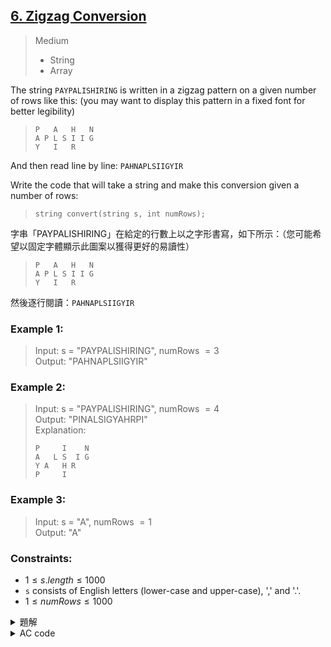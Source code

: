 ## [6. Zigzag Conversion](https://leetcode.com/problems/zigzag-conversion/)  

> Medium
> * String
> * Array  

The string `PAYPALISHIRING` is written in a zigzag pattern on a given number of rows like this: (you may want to display this pattern in a fixed font for better legibility)  

> ```
> P   A   H   N
> A P L S I I G
> Y   I   R
> ```

And then read line by line: `PAHNAPLSIIGYIR`  

Write the code that will take a string and make this conversion given a number of rows:  

> `string convert(string s, int numRows);`

字串「PAYPALISHIRING」在給定的行數上以之字形書寫，如下所示：（您可能希望以固定字體顯示此圖案以獲得更好的易讀性）  

> ```
> P   A   H   N
> A P L S I I G
> Y   I   R
> ```

然後逐行閱讀：`PAHNAPLSIIGYIR`  

### Example 1:  

> Input: s = "PAYPALISHIRING", numRows $= 3$  
> Output: "PAHNAPLSIIGYIR"  

### Example 2:  

> Input: s = "PAYPALISHIRING", numRows $= 4$  
> Output: "PINALSIGYAHRPI"  
> Explanation:  
> ```
> P     I    N
> A   L S  I G
> Y A   H R
> P     I
> ```

### Example 3:  

> Input: s = "A", numRows $= 1$  
> Output: "A"  

### Constraints:  

* $1 \leq s.length \leq 1000$  
* `s` consists of English letters (lower-case and upper-case), ',' and '.'.  
* $1 \leq numRows \leq 1000$  

<details>

<summary>題解</summary>

這一題其實相對就很簡單了  
只是單純的迴圈、陣列模擬  

少數要注意的就是除了第一行和最後一行的讀入外  
其他行的讀取都是跳著讀入  

而且讀入是隔著 a,b 兩個整數輪流跳  
$a = 2 \times numRows - 2 \times i - 2$  
$b = 2 \times i$  

```cpp
class Solution {
public:
    string convert(string s, int numRows) {
        string ans="";
        int n=s.size();
        if(numRows==1){
            return s;
        }
        for(int i=0;i<n;i+=(2*numRows-2)){
            ans+=s[i];
        }
        for(int i=1;i<numRows-1;i++){
            int a=2*numRows-2*i-2;
            int b=2*i;
            for(int j=i;j<n;j+=b){
                ans+=s[j];
                j+=a;
                if(j<n){
                    ans+=s[j];
                }
            }
        }
        for(int i=numRows-1;i<n;i+=(2*numRows-2)){
            ans+=s[i];
        }
        return ans;
    }
};
```

<img width="667" alt="leet0006_0" src="https://github.com/user-attachments/assets/b1e8d7fd-c203-49c6-9035-91236fbac51c">  

* 空間複雜度： $O(1)$  
* 時間複雜度： $O(n)$  

</details>

<details>

<summary>AC code</summary>

```cpp
class Solution {
public:
    string convert(string s, int numRows) {
        string ans="";
        int n=s.size();
        if(numRows==1){
            return s;
        }
        for(int i=0;i<n;i+=(2*numRows-2)){
            ans+=s[i];
        }
        for(int i=1;i<numRows-1;i++){
            int a=2*numRows-2*i-2;
            int b=2*i;
            for(int j=i;j<n;j+=b){
                ans+=s[j];
                j+=a;
                if(j<n){
                    ans+=s[j];
                }
            }
        }
        for(int i=numRows-1;i<n;i+=(2*numRows-2)){
            ans+=s[i];
        }
        return ans;
    }
};
```

</details>
